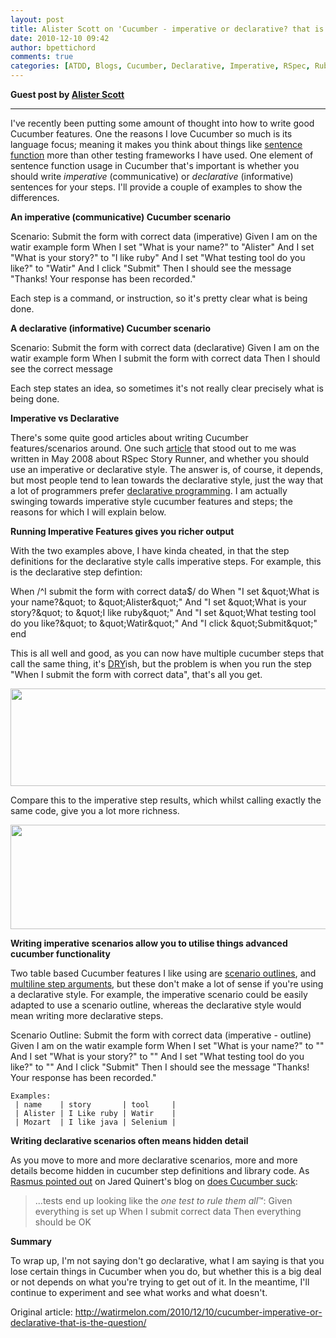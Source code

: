 ```yaml
---
layout: post
title: Alister Scott on 'Cucumber - imperative or declarative? that is the question'
date: 2010-12-10 09:42
author: bpettichord
comments: true
categories: [ATDD, Blogs, Cucumber, Declarative, Imperative, RSpec, Ruby]
---
```

<strong>Guest post by <a href="http://watirmelon.com">Alister Scott</a></strong>

<hr />

I've recently been putting some amount of thought into how to write good Cucumber features. One the reasons I love Cucumber so much is its language focus; meaning it makes you think about things like <a href="http://en.wikipedia.org/wiki/Sentence_function">sentence function</a> more than other testing frameworks I have used. One element of sentence function usage in Cucumber that's important is whether you should write <em>imperative</em> (communicative) or <em>declarative </em>(informative) sentences for your steps. I'll provide a couple of examples to show the differences.

<strong>An imperative (communicative) Cucumber scenario</strong>

  Scenario: Submit the form with correct data (imperative)
    Given I am on the watir example form
    When I set &quot;What is your name?&quot; to &quot;Alister&quot;
    And I set &quot;What is your story?&quot; to &quot;I like ruby&quot;
    And I set &quot;What testing tool do you like?&quot; to &quot;Watir&quot;
    And I click &quot;Submit&quot;
    Then I should see the message &quot;Thanks! Your response has been recorded.&quot;

Each step is a command, or instruction, so it's pretty clear what is being done.

<strong>A declarative (informative) Cucumber scenario</strong>

  Scenario: Submit the form with correct data (declarative)
    Given I am on the watir example form
    When I submit the form with correct data
    Then I should see the correct message

Each step states an idea, so sometimes it's not really clear precisely what is being done.

<strong>Imperative vs Declarative</strong>

There's some quite good articles about writing Cucumber features/scenarios around. One such <a href="http://benmabey.com/2008/05/19/imperative-vs-declarative-scenarios-in-user-stories.html">article</a> that stood out to me was written in May 2008 about RSpec Story Runner, and whether you should use an imperative or declarative style. The answer is, of course, it depends, but most people tend to lean towards the declarative style, just the way that a lot of programmers prefer <a href="http://en.wikipedia.org/wiki/Declarative_programming">declarative programming</a>. I am actually swinging towards imperative style cucumber features and steps; the reasons for which I will explain below.

<strong>Running Imperative Features gives you richer output</strong>

With the two examples above, I have kinda cheated, in that the step definitions for the declarative style calls imperative steps. For example, this is the declarative step defintion:

  When /^I submit the form with correct data$/ do
    When &quot;I set \&quot;What is your name?\&quot; to \&quot;Alister\&quot;&quot;
    And &quot;I set \&quot;What is your story?\&quot; to \&quot;I like ruby\&quot;&quot;
    And &quot;I set \&quot;What testing tool do you like?\&quot; to \&quot;Watir\&quot;&quot;
    And &quot;I click \&quot;Submit\&quot;&quot;
  end

This is all well and good, as you can now have multiple cucumber steps that call the same thing, it's <a href="http://en.wikipedia.org/wiki/Don%27t_repeat_yourself">DRY</a>ish, but the problem is when you run the step "When I submit the form with correct data", that's all you get.

<a href="http://watirmelon.files.wordpress.com/2010/12/declarative-results.png"><img class="alignleft size-full wp-image-563" title="declarative results" src="http://watirmelon.files.wordpress.com/2010/12/declarative-results.png" alt="" width="640" height="156" /></a>

Compare this to the imperative step results, which whilst calling exactly the same code, give you a lot more richness.

<a href="http://watirmelon.files.wordpress.com/2010/12/imperative-results.png"><img class="alignleft size-full wp-image-564" title="imperative results" src="http://watirmelon.files.wordpress.com/2010/12/imperative-results.png" alt="" width="640" height="167" /></a>

<strong>Writing imperative scenarios allow you to utilise things advanced cucumber functionality</strong>

Two table based Cucumber features I like using are <a href="https://github.com/aslakhellesoy/cucumber/wiki/scenario-outlines">scenario outlines</a>, and <a href="https://github.com/aslakhellesoy/cucumber/wiki/multiline-step-arguments">multiline step arguments</a>, but these don't make a lot of sense if you're using a declarative style.
For example, the imperative scenario could be easily adapted to use a scenario outline, whereas the declarative style would mean writing more declarative steps.

  Scenario Outline: Submit the form with correct data (imperative - outline)
    Given I am on the watir example form
    When I set &quot;What is your name?&quot; to &quot;&quot;
    And I set &quot;What is your story?&quot; to &quot;&quot;
    And I set &quot;What testing tool do you like?&quot; to &quot;&quot;
    And I click &quot;Submit&quot;
    Then I should see the message &quot;Thanks! Your response has been recorded.&quot;

    Examples:
     | name    | story       | tool     |
     | Alister | I Like ruby | Watir    |
     | Mozart  | I like java | Selenium |

<strong>Writing declarative scenarios often means hidden detail</strong>

As you move to more and more declarative scenarios, more and more details become hidden in cucumber step definitions and library code. As <a href="http://www.software-testing.com.au/blog/2010/08/31/does-cucumber-suck/comment-page-1/#comment-1153">Rasmus pointed out</a> on Jared Quinert's blog on <a href="http://www.software-testing.com.au/blog/2010/08/31/does-cucumber-suck/">does Cucumber suck</a>:
<blockquote>...tests end up looking like the <em>one test to rule them all</em>™:
Given everything is set up
When I submit correct data
Then everything should be OK</blockquote>
<strong>Summary</strong>

To wrap up, I'm not saying don't go declarative, what I am saying is that you lose certain things in Cucumber when you do, but whether this is a big deal or not depends on what you're trying to get out of it. In the meantime, I'll continue to experiment and see what works and what doesn't.

Original article: <a href="http://watirmelon.com/2010/12/10/cucumber-imperative-or-declarative-that-is-the-question/">http://watirmelon.com/2010/12/10/cucumber-imperative-or-declarative-that-is-the-question/</a>
